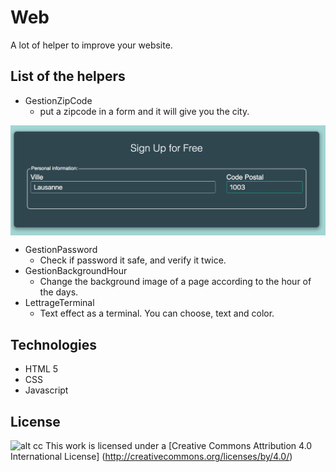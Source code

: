 # Web
A lot of helper to improve your website.

List of the helpers
------- 
* GestionZipCode
   * put a zipcode in a form and it will give you the city.
   
<img align="center" src="https://github.com/dianedelallee/Web/blob/master/images/zipcode.png" data-canonical-src="https://github.com/dianedelallee/Web/blob/master/images/zipcode.png" width="600"  />


* GestionPassword
   * Check if password it safe, and verify it twice.
* GestionBackgroundHour
   * Change the background image of a page according to the hour of the days.
* LettrageTerminal
   * Text effect as a terminal. You can choose, text and color.
   
Technologies   
-------

* HTML 5
* CSS
* Javascript

License
-------
![alt cc](https://licensebuttons.net/l/by/3.0/88x31.png)
This work is licensed under a [Creative Commons Attribution 4.0 International License] (http://creativecommons.org/licenses/by/4.0/)
